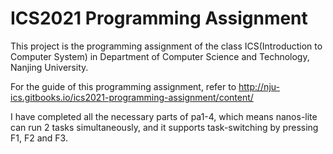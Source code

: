 # ICS2021 Programming Assignment

This project is the programming assignment of the class ICS(Introduction to Computer System)
in Department of Computer Science and Technology, Nanjing University.

For the guide of this programming assignment,
refer to http://nju-ics.gitbooks.io/ics2021-programming-assignment/content/

I have completed all the necessary parts of pa1-4, which means nanos-lite can run 2 tasks simultaneously, and it supports task-switching by pressing F1, F2 and F3.